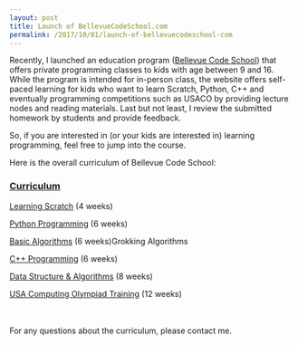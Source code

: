 ```yaml
---
layout: post
title: Launch of BellevueCodeSchool.com
permalink: /2017/10/01/launch-of-bellevuecodeschool-com
---
```



Recently, I launched an education program ([Bellevue Code School](http://www.bellevuecodeschool.com)) that offers private programming classes to kids with age between 9 and 16. While the program is intended for in-person class, the website offers self-paced learning for kids who want to learn Scratch, Python, C++ and eventually programming competitions such as USACO by providing lecture nodes and reading materials. Last but not least, I review the submitted homework by students and provide feedback.

So, if you are interested in (or your kids are interested in) learning programming, feel free to jump into the course.

Here is the overall curriculum of Bellevue Code School:

### [Curriculum](http://www.bellevuecodeschool.com/curriculum)

[Learning Scratch](http://www.bellevuecodeschool.com/curriculum#scratch) (4 weeks)

[Python Programming](http://www.bellevuecodeschool.com/curriculum#python) (6 weeks)

[Basic Algorithms](http://www.bellevuecodeschool.com/curriculum#algorithm1) (6 weeks)Grokking Algorithms

[C++ Programming](http://www.bellevuecodeschool.com/curriculum#cpp) (6 weeks)

[Data Structure & Algorithms](http://www.bellevuecodeschool.com/curriculum#algorithm2) (8 weeks)

[USA Computing Olympiad Training](http://www.bellevuecodeschool.com/curriculum#usaco) (12 weeks)

<br />
<br />
For any questions about the curriculum, please contact me.
